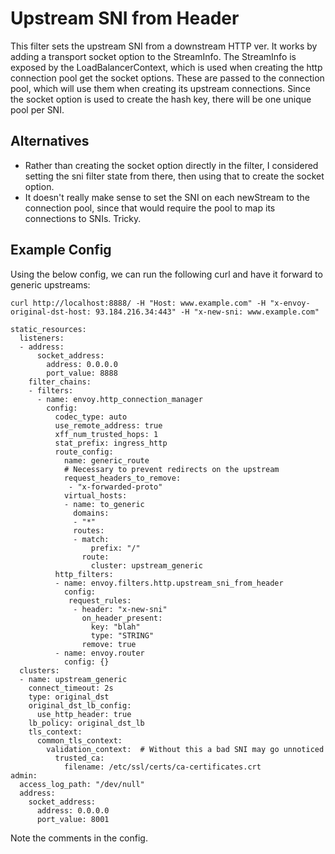 # Upstream SNI from Header

This filter sets the upstream SNI from a downstream HTTP ver. It works by adding a transport
socket option to the StreamInfo. The StreamInfo is exposed by the LoadBalancerContext, which is
used when creating the http connection pool get the socket options. These are passed to the
connection pool, which will use them when creating its upstream connections. Since the socket option
is used to create the hash key, there will be one unique pool per SNI.

## Alternatives

- Rather than creating the socket option directly in the filter, I considered setting the sni filter
  state from there, then using that to create the socket option.
- It doesn't really make sense to set the SNI on each newStream to the connection pool, since that
  would require the pool to map its connections to SNIs. Tricky.

## Example Config

Using the below config, we can run the following curl and have it forward to generic upstreams:

`curl http://localhost:8888/ -H "Host: www.example.com" -H "x-envoy-original-dst-host: 93.184.216.34:443" -H "x-new-sni: www.example.com"`

```text
static_resources:
  listeners:
  - address:
      socket_address:
        address: 0.0.0.0
        port_value: 8888
    filter_chains:
    - filters:
      - name: envoy.http_connection_manager
        config:
          codec_type: auto
          use_remote_address: true
          xff_num_trusted_hops: 1
          stat_prefix: ingress_http
          route_config:
            name: generic_route
            # Necessary to prevent redirects on the upstream
            request_headers_to_remove:
             - "x-forwarded-proto"
            virtual_hosts:
            - name: to_generic
              domains:
              - "*"
              routes:
              - match:
                  prefix: "/"
                route:
                  cluster: upstream_generic
          http_filters:
          - name: envoy.filters.http.upstream_sni_from_header
            config:
             request_rules:
              - header: "x-new-sni"
                on_header_present:
                  key: "blah"
                  type: "STRING"
                remove: true
          - name: envoy.router
            config: {}
  clusters:
  - name: upstream_generic
    connect_timeout: 2s
    type: original_dst
    original_dst_lb_config:
      use_http_header: true
    lb_policy: original_dst_lb
    tls_context:
      common_tls_context:
        validation_context:  # Without this a bad SNI may go unnoticed
          trusted_ca:
            filename: /etc/ssl/certs/ca-certificates.crt
admin:
  access_log_path: "/dev/null"
  address:
    socket_address:
      address: 0.0.0.0
      port_value: 8001
```

Note the comments in the config.
